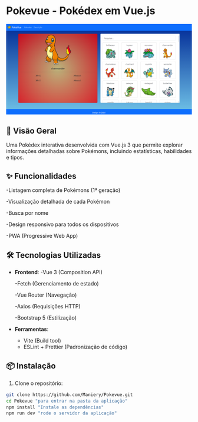 ﻿# Pokevue - Pokédex em Vue.js

![Preview da Aplicação](public/screenshots/preview.png)

## 🚀 Visão Geral
Uma Pokédex interativa desenvolvida com Vue.js 3 que permite explorar informações detalhadas sobre Pokémons, incluindo estatísticas, habilidades e tipos.

## ✨ Funcionalidades
-Listagem completa de Pokémons (1ª geração)

-Visualização detalhada de cada Pokémon

-Busca por nome

-Design responsivo para todos os dispositivos

-PWA (Progressive Web App)

## 🛠️ Tecnologias Utilizadas
- **Frontend**:
    -Vue 3 (Composition API)
    
    -Fetch (Gerenciamento de estado)
    
    -Vue Router (Navegação)
    
    -Axios (Requisições HTTP)
    
    -Bootstrap 5 (Estilização)
- **Ferramentas**:
  - Vite (Build tool)
  - ESLint + Prettier (Padronização de código)

## 📦 Instalação

1. Clone o repositório:
```bash
git clone https://github.com/Maniery/Pokevue.git
cd Pokevue "para entrar na pasta da aplicação"
npm install "Instale as dependências"
npm run dev "rode o servidor da aplicação"